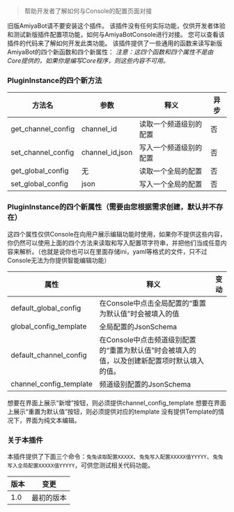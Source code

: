 > 帮助开发者了解如何与Console的配置页面对接

旧版AmiyaBot请不要安装这个插件。
该插件没有任何实际功能，仅供开发者体验和测试新版插件配置项功能，如何与AmiyaBotConsole进行对接。
您可以查看该插件的代码来了解如何开发此类功能。
该插件提供了一些通用的函数来读写新版AmiyaBot的四个新函数和四个新属性：
*注意：这四个函数和四个属性不是由Core提供的，如果你是编写Core程序，则这些内容不可用。*

### PluginInstance的四个新方法

| 方法名          | 参数                                     | 释义      | 异步  |
|--------------|----------------------------------------|---------|-----|
| get_channel_config         | channel_id                                  | 读取一个频道级别的配置  | 否   |
| set_channel_config         | channel_id,json       | 写入一个频道级别的配置  | 否   |
| get_global_config | 无 | 读取一个全局的配置 | 否   |
| set_global_config       |  json  | 写入一个全局的配置    | 否   |

### PluginInstance的四个新属性（需要由您根据需求创建，默认并不存在）

这四个属性仅供Console在向用户展示编辑功能时使用，如果你不提供这些内容，你仍然可以使用上面的四个方法来读取和写入配置项字符串，并把他们当成任意内容来解析。（也就是说你也可以在里面存储ini，yaml等格式的文件，只不过Console无法为你提供智能编辑功能）

| 属性           | 释义                        | 变动       |
|--------------|---------------------------|----------|
| default_global_config         | 在Console中点击全局配置的“重置为默认值”时会被填入的值 |  |
| global_config_template  | 全局配置的JsonSchema |  |
| default_channel_config  |  在Console中点击频道级别配置的“重置为默认值”时会被填入的值，以及创建新配置项时默认填入的值。  |       |
| channel_config_template | 频道级别配置的JsonSchema   |       |

想要在界面上展示“新增”按钮，则必须提供channel_config_template
想要在界面上展示“重置为默认值”按钮，则必须提供对应的template
没有提供Template的情况下，界面为纯文本编辑。

### 关于本插件

本插件提供了下面三个命令：`兔兔读取配置XXXXX`、`兔兔写入配置XXXXX值YYYYY`、`兔兔写入全局配置XXXXX值YYYYY`，可供您测试相关代码功能。

|  版本   | 变更  |
|  ----  | ----  |
| 1.0  | 最初的版本 |